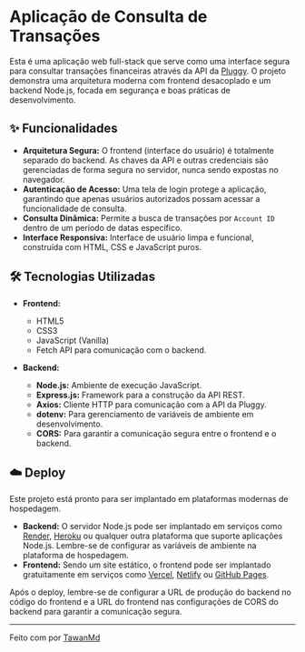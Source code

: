 # Aplicação de Consulta de Transações

Esta é uma aplicação web full-stack que serve como uma interface segura para consultar transações financeiras através da API da [Pluggy](https://pluggy.ai/). O projeto demonstra uma arquitetura moderna com frontend desacoplado e um backend Node.js, focada em segurança e boas práticas de desenvolvimento.

 <!-- Você pode substituir por uma captura de tela da sua aplicação -->

## ✨ Funcionalidades

-   **Arquitetura Segura:** O frontend (interface do usuário) é totalmente separado do backend. As chaves da API e outras credenciais são gerenciadas de forma segura no servidor, nunca sendo expostas no navegador.
-   **Autenticação de Acesso:** Uma tela de login protege a aplicação, garantindo que apenas usuários autorizados possam acessar a funcionalidade de consulta.
-   **Consulta Dinâmica:** Permite a busca de transações por `Account ID` dentro de um período de datas específico.
-   **Interface Responsiva:** Interface de usuário limpa e funcional, construída com HTML, CSS e JavaScript puros.

## 🛠️ Tecnologias Utilizadas

-   **Frontend:**
    -   HTML5
    -   CSS3
    -   JavaScript (Vanilla)
    -   Fetch API para comunicação com o backend.

-   **Backend:**
    -   **Node.js:** Ambiente de execução JavaScript.
    -   **Express.js:** Framework para a construção da API REST.
    -   **Axios:** Cliente HTTP para comunicação com a API da Pluggy.
    -   **dotenv:** Para gerenciamento de variáveis de ambiente em desenvolvimento.
    -   **CORS:** Para garantir a comunicação segura entre o frontend e o backend.

## ☁️ Deploy

Este projeto está pronto para ser implantado em plataformas modernas de hospedagem.

-   **Backend:** O servidor Node.js pode ser implantado em serviços como [Render](https://render.com), [Heroku](https://www.heroku.com/) ou qualquer outra plataforma que suporte aplicações Node.js. Lembre-se de configurar as variáveis de ambiente na plataforma de hospedagem.
-   **Frontend:** Sendo um site estático, o frontend pode ser implantado gratuitamente em serviços como [Vercel](https://vercel.com), [Netlify](https://www.netlify.com/) ou [GitHub Pages](https://pages.github.com/).

Após o deploy, lembre-se de configurar a URL de produção do backend no código do frontend e a URL do frontend nas configurações de CORS do backend para garantir a comunicação segura.

---

Feito com  por [TawanMd](https://github.com/TawanMd)